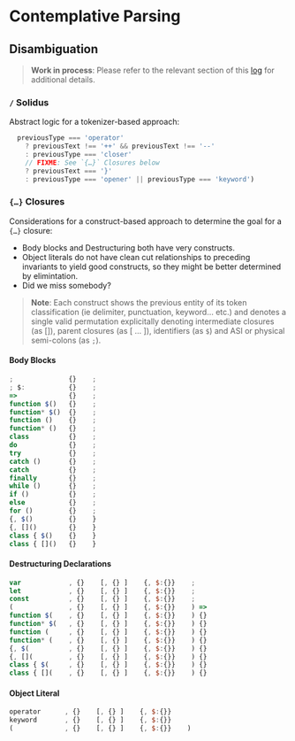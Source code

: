 ﻿# Contemplative Parsing

## Disambiguation

> **Work in process**: Please refer to the relevant section of this [log](/meta/logs/2019/2019-05/2019-05-10-Weekly.md#improve-experimental-ecmascript-matcher) for additional details.

### `/` Solidus

Abstract logic for a tokenizer-based approach:

```js markup-mode=es
  previousType === 'operator'
    ? previousText !== '++' && previousText !== '--'
    : previousType === 'closer'
    // FIXME: See `{…}` Closures below
    ? previousText === '}'
    : previousType === 'opener' || previousType === 'keyword')
```

### `{…}` Closures

Considerations for a construct-based approach to determine the goal for a `{…}` closure:

- Body blocks and Destructuring both have very constructs.
- Object literals do not have clean cut relationships to preceding invariants to yield good constructs, so they might be better determined by elimintation.
- Did we miss somebody?

> **Note**: Each construct shows the previous entity of its token classification (ie delimiter, punctuation, keyword… etc.) and denotes a single valid permutation explicitally denoting intermediate closures (as []), parent closures (as [ … ]), identifiers (as `$`) and ASI or physical semi-colons (as `;`).

#### Body Blocks

```js
;              {}    ;
; $:           {}    ;
=>             {}    ;
function $()   {}    ;
function* $()  {}    ;
function ()    {}    ;
function* ()   {}    ;
class          {}    ;
do             {}    ;
try            {}    ;
catch ()       {}    ;
catch          {}    ;
finally        {}    ;
while ()       {}    ;
if ()          {}    ;
else           {}    ;
for ()         {}    ;
{, $()         {}    }
{, []()        {}    }
class { $()    {}    }
class { []()   {}    }
```

#### Destructuring Declarations

```js
var            , {}    [, {} ]    {, $:{}}    ;
let            , {}    [, {} ]    {, $:{}}    ;
const          , {}    [, {} ]    {, $:{}}    ;
(              , {}    [, {} ]    {, $:{}}    ) =>
function $(    , {}    [, {} ]    {, $:{}}    ) {}
function* $(   , {}    [, {} ]    {, $:{}}    ) {}
function (     , {}    [, {} ]    {, $:{}}    ) {}
function* (    , {}    [, {} ]    {, $:{}}    ) {}
{, $(          , {}    [, {} ]    {, $:{}}    ) {}
{, [](         , {}    [, {} ]    {, $:{}}    ) {}
class { $(     , {}    [, {} ]    {, $:{}}    ) {}
class { [](    , {}    [, {} ]    {, $:{}}    ) {}
```

#### Object Literal

```js
operator      , {}    [, {} ]    {, $:{}}
keyword       , {}    [, {} ]    {, $:{}}
(             , {}    [, {} ]    {, $:{}}    )
```
